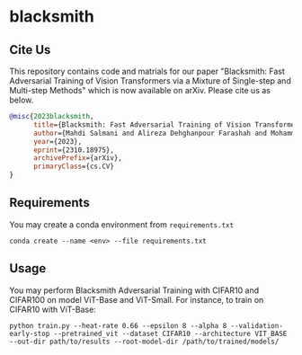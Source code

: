 # blacksmith

## Cite Us

This repository contains code and matrials for our paper "Blacksmith: Fast Adversarial Training of Vision Transformers via a Mixture of Single-step and Multi-step Methods" which is now available on arXiv. Please cite us as below.

```bibtex
@misc{2023blacksmith,
      title={Blacksmith: Fast Adversarial Training of Vision Transformers via a Mixture of Single-step and Multi-step Methods}, 
      author={Mahdi Salmani and Alireza Dehghanpour Farashah and Mohammad Azizmalayeri and Mahdi Amiri and Navid Eslami and Mohammad Taghi Manzuri and Mohammad Hossein Rohban},
      year={2023},
      eprint={2310.18975},
      archivePrefix={arXiv},
      primaryClass={cs.CV}
}
```

## Requirements
You may create a conda environment from `requirements.txt`
```
conda create --name <env> --file requirements.txt
```
## Usage
You may perform Blacksmith Adversarial Training with CIFAR10 and CIFAR100 on model ViT-Base and ViT-Small. For instance, to train on CIFAR10 with ViT-Base:
```
python train.py --heat-rate 0.66 --epsilon 8 --alpha 8 --validation-early-stop --pretrained_vit --dataset CIFAR10 --architecture VIT_BASE --out-dir path/to/results --root-model-dir /path/to/trained/models/
```
